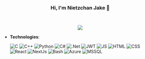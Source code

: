 <h3 align="center">
  Hi, I'm Nietzchan Jake 👋
</h3>

<br>

<p align="center">
  <!-- Typing SVG by DenverCoder1 - https://github.com/DenverCoder1/readme-typing-svg -->
  <a href="https://github.com/DenverCoder1/readme-typing-svg">
    <img src="https://readme-typing-svg.demolab.com/?lines=I%20love%20writing%20backend%20code;A%20dotnet%20enthusiast;But%20I%20hate%20windows;Always%20learning%20new%20things&font=helvetica&center=true&width=440&height=45&color=ffffff&vCenter=true&pause=1000&size=20" /></a>
</p>

<p align="center">

- **Technologies**:
    
    ![C](https://img.shields.io/badge/C%20-%232370ED.svg?style=for-the-badge&logo=c&logoColor=white)
    ![C++](https://img.shields.io/badge/C++%20-%2300599C.svg?style=for-the-badge&logo=c%2B%2B&logoColor=white)
    ![Python](https://img.shields.io/badge/Python%20-%2314354C.svg?style=for-the-badge&logo=python&logoColor=white)
    ![C#](https://img.shields.io/badge/C%23-239120?style=for-the-badge&logo=c-sharp&logoColor=white)
    ![.Net](https://img.shields.io/badge/.NET-5C2D91?style=for-the-badge&logo=.net&logoColor=white)
    ![JWT](https://img.shields.io/badge/json%20web%20tokens-323330?style=for-the-badge&logo=json-web-tokens&logoColor=pink)
    ![JS](https://img.shields.io/badge/JavaScript-323330?style=for-the-badge&logo=javascript&logoColor=F7DF1E)
    ![HTML](https://img.shields.io/badge/HTML5-E34F26?style=for-the-badge&logo=html5&logoColor=white)
    ![CSS](https://img.shields.io/badge/CSS3-1572B6?style=for-the-badge&logo=css3&logoColor=white)
    ![React](https://img.shields.io/badge/React-20232A?style=for-the-badge&logo=react&logoColor=61DAFB)
    ![NextJs](https://img.shields.io/badge/next.js-000000?style=for-the-badge&logo=nextdotjs&logoColor=white)
    ![Bash](https://img.shields.io/badge/Shell_Script-121011?style=for-the-badge&logo=gnu-bash&logoColor=white)
    ![Azure](https://img.shields.io/badge/Microsoft_Azure-0089D6?style=for-the-badge&logo=microsoft-azure&logoColor=white)
    ![MSSQL](https://img.shields.io/badge/Microsoft_SQL_Server-CC2927?style=for-the-badge&logo=microsoft-sql-server&logoColor=white)
<br>
